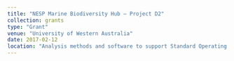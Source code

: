 ```yaml
---
title: "NESP Marine Biodiversity Hub – Project D2"
collection: grants
type: "Grant"
venue: "University of Western Australia"
date: 2017-02-12
location: "Analysis methods and software to support Standard Operating Procedures for survey design, condition assessment and trend detection"
---
```

